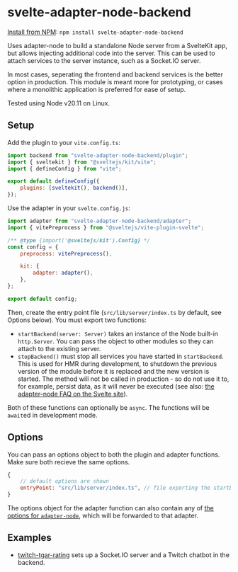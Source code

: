# svelte-adapter-node-backend

[Install from NPM](https://www.npmjs.com/package/svelte-adapter-node-backend): `npm install svelte-adapter-node-backend`

Uses adapter-node to build a standalone Node server from a SvelteKit app, but allows injecting additional code into the
server. This can be used to attach services to the server instance, such as a Socket.IO server.

In most cases, seperating the frontend and backend services is the better option in production. This module is meant
more for prototyping, or cases where a monolithic application is preferred for ease of setup.

Tested using Node v20.11 on Linux.

## Setup

Add the plugin to your `vite.config.ts`:

```javascript
import backend from "svelte-adapter-node-backend/plugin";
import { sveltekit } from "@sveltejs/kit/vite";
import { defineConfig } from "vite";

export default defineConfig({
	plugins: [sveltekit(), backend()],
});
```

Use the adapter in your `svelte.config.js`:

```javascript
import adapter from "svelte-adapter-node-backend/adapter";
import { vitePreprocess } from "@sveltejs/vite-plugin-svelte";

/** @type {import('@sveltejs/kit').Config} */
const config = {
	preprocess: vitePreprocess(),

	kit: {
		adapter: adapter(),
	},
};

export default config;
```

Then, create the entry point file (`src/lib/server/index.ts` by default, see Options below). You must export two
functions:

- `startBackend(server: Server)` takes an instance of the Node built-in `http.Server`. You can pass the object to other
  modules so they can attach to the existing server.
- `stopBackend()` must stop all services you have started in `startBackend`. This is used for HMR during development, to
  shutdown the previous version of the module before it is replaced and the new version is started. The method will not
  be called in production - so do not use it to, for example, persist data, as it will never be executed (see also:
  [the adapter-node FAQ on the Svelte site](https://kit.svelte.dev/docs/adapter-node#troubleshooting)).

Both of these functions can optionally be `async`. The functions will be `await`ed in development mode.

## Options

You can pass an options object to both the plugin and adapter functions. Make sure both recieve the same options.

```javascript
{
	// default options are shown
	entryPoint: "src/lib/server/index.ts", // file exporting the startBackend/stopBackend functions
}
```

The options object for the adapter function can also contain any of
[the options for `adapter-node`](https://kit.svelte.dev/docs/adapter-node#options), which will be forwarded to that
adapter.

## Examples

- [twitch-tgar-rating](https://github.com/Suyooo/twitch-tgar-rating/blob/main/src/lib/server/index.ts) sets up a
  Socket.IO server and a Twitch chatbot in the backend.
